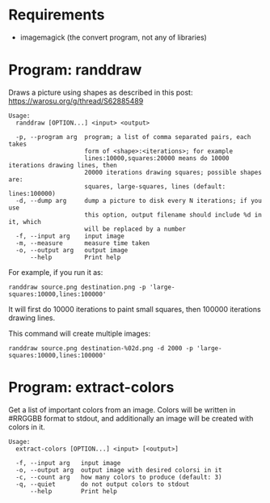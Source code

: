 Requirements
============

 * imagemagick (the convert program, not any of libraries)

Program: randdraw
=================

Draws a picture using shapes as described in this post: https://warosu.org/g/thread/S62885489

```
Usage:
  randdraw [OPTION...] <input> <output>

  -p, --program arg  program; a list of comma separated pairs, each takes
                     form of <shape>:<iterations>; for example
                     lines:10000,squares:20000 means do 10000 iterations drawing lines, then
                     20000 iterations drawing squares; possible shapes are:
                     squares, large-squares, lines (default: lines:100000)
  -d, --dump arg     dump a picture to disk every N iterations; if you use
                     this option, output filename should include %d in it, which
                     will be replaced by a number
  -f, --input arg    input image
  -m, --measure      measure time taken
  -o, --output arg   output image
      --help         Print help
```

For example, if you run it as:

`randdraw source.png destination.png -p 'large-squares:10000,lines:100000'`

It will first do 10000 iterations to paint small squares, then
100000 iterations drawing lines.

This command will create multiple images:

`randdraw source.png destination-%02d.png -d 2000 -p 'large-squares:10000,lines:100000'`

Program: extract-colors
=======================

Get a list of important colors from an image. Colors will be written
in #RRGGBB format to stdout, and additionally an image will be created
with colors in it.

```
Usage:
  extract-colors [OPTION...] <input> [<output>]

  -f, --input arg   input image
  -o, --output arg  output image with desired colorsi in it
  -c, --count arg   how many colors to produce (default: 3)
  -q, --quiet       do not output colors to stdout
      --help        Print help
```
